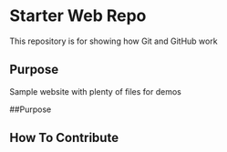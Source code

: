 # Starter Web Repo

This repository is for showing how Git and GitHub work

## Purpose

Sample website with plenty of files for demos

##Purpose

## How To Contribute